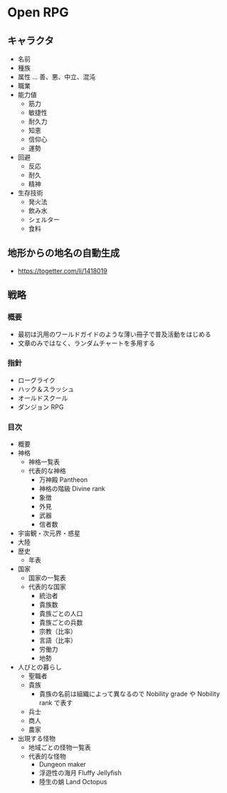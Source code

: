 # Open RPG

## キャラクタ

- 名前
- 種族
- 属性 … 善、悪、中立、混沌
- 職業
- 能力値
  - 筋力
  - 敏捷性
  - 耐久力
  - 知恵
  - 信仰心
  - 運勢
- 回避
  - 反応
  - 耐久
  - 精神
- 生存技術
  - 発火法
  - 飲み水
  - シェルター
  - 食料

## 地形からの地名の自動生成

- <https://togetter.com/li/1418019>

## 戦略

### 概要

- 最初は汎用のワールドガイドのような薄い冊子で普及活動をはじめる
- 文章のみではなく、ランダムチャートを多用する

### 指針

- ローグライク
- ハック＆スラッシュ
- オールドスクール
- ダンジョン RPG

### 目次

- 概要
- 神格
  - 神格一覧表
  - 代表的な神格
    - 万神殿 Pantheon
    - 神格の階級 Divine rank
    - 象徴
    - 外見
    - 武器
    - 信者数
- 宇宙観・次元界・惑星
- 大陸
- 歴史
  - 年表
- 国家
  - 国家の一覧表
  - 代表的な国家
    - 統治者
    - 貴族数
    - 貴族ごとの人口
    - 貴族ごとの兵数
    - 宗教（比率）
    - 言語（比率）
    - 労働力
    - 地勢
- 人びとの暮らし
  - 聖職者
  - 貴族
    - 貴族の名前は組織によって異なるので Nobility grade や Nobility rank で表す
  - 兵士
  - 商人
  - 農家
- 出現する怪物
  - 地域ごとの怪物一覧表
  - 代表的な怪物
    - Dungeon maker
    - 浮遊性の海月 Fluffy Jellyfish
    - 陸生の蛸 Land Octopus
